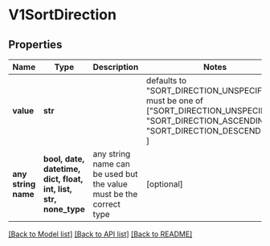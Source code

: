 # V1SortDirection


## Properties
Name | Type | Description | Notes
------------ | ------------- | ------------- | -------------
**value** | **str** |  | defaults to "SORT_DIRECTION_UNSPECIFIED",  must be one of ["SORT_DIRECTION_UNSPECIFIED", "SORT_DIRECTION_ASCENDING", "SORT_DIRECTION_DESCENDING", ]
**any string name** | **bool, date, datetime, dict, float, int, list, str, none_type** | any string name can be used but the value must be the correct type | [optional]

[[Back to Model list]](../README.md#documentation-for-models) [[Back to API list]](../README.md#documentation-for-api-endpoints) [[Back to README]](../README.md)


